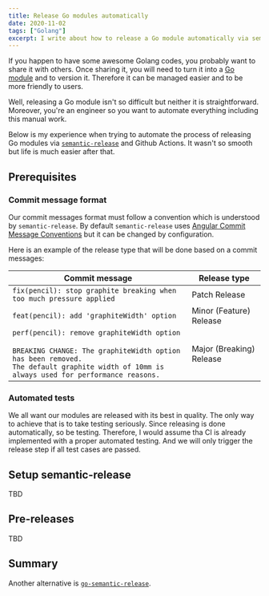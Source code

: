 ```yaml
---
title: Release Go modules automatically
date: 2020-11-02
tags: ["Golang"]
excerpt: I write about how to release a Go module automatically via semantic-release and Github Actions. I also include how to handle pre-releases.
---
```


If you happen to have some awesome Golang codes, you probably want to share it with others. Once sharing it, you will need to turn it into a [Go module](https://golang.org/ref/mod) and to version it. Therefore it can be managed easier and to be more friendly to users.

Well, releasing a Go module isn't so difficult but neither it is straightforward. Moreover, you're an engineer so you want to automate everything including this manual work.

Below is my experience when trying to automate the process of releasing Go modules via [`semantic-release`](https://github.com/semantic-release/semantic-release) and Github Actions. It wasn't so smooth but life is much easier after that.

## Prerequisites

### Commit message format

Our commit messages format must follow a convention which is understood by `semantic-release`. By default `semantic-release` uses [Angular Commit Message Conventions](https://github.com/angular/angular.js/blob/master/DEVELOPERS.md#-git-commit-guidelines) but it can be changed by configuration.

Here is an example of the release type that will be done based on a commit messages:

| Commit message                                                                                                                                                                                   | Release type             |
| ------------------------------------------------------------------------------------------------------------------------------------------------------------------------------------------------ | ------------------------ |
| `fix(pencil): stop graphite breaking when too much pressure applied`                                                                                                                             | Patch Release            |
| `feat(pencil): add 'graphiteWidth' option`                                                                                                                                                       | Minor (Feature) Release  |
| `perf(pencil): remove graphiteWidth option`<br><br>`BREAKING CHANGE: The graphiteWidth option has been removed.`<br>`The default graphite width of 10mm is always used for performance reasons.` | Major (Breaking) Release |

### Automated tests

We all want our modules are released with its best in quality. The only way to achieve that is to take testing seriously. Since releasing is done automatically, so be testing. Therefore, I would assume tha CI is already implemented with a proper automated testing. And we will only trigger the release step if all test cases are passed.

## Setup semantic-release

TBD

## Pre-releases

TBD

## Summary

Another alternative is [`go-semantic-release`](https://github.com/go-semantic-release/semantic-release).
